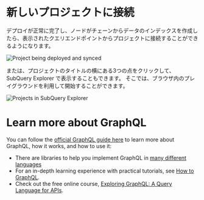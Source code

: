 # 新しいプロジェクトに接続

デプロイが正常に完了し、ノードがチェーンからデータのインデックスを作成したら、表示されたクエリエンドポイントからプロジェクトに接続することができるようになります。

![Project being deployed and synced](/assets/img/projects-deploy-sync.png)

または、プロジェクトのタイトルの横にある3つの点をクリックして、SubQuery Explorer で表示することもできます。 そこでは、ブラウザ内のプレイグラウンドを利用して開始することができます。

![Projects in SubQuery Explorer](/assets/img/projects-explorer.png)

# Learn more about GraphQL

You can follow the [official GraphQL guide here](https://graphql.org/learn/) to learn more about GraphQL, how it works, and how to use it:
- There are libraries to help you implement GraphQL in [many different languages](https://graphql.org/code/)
- For an in-depth learning experience with practical tutorials, see [How to GraphQL](https://www.howtographql.com/).
- Check out the free online course, [Exploring GraphQL: A Query Language for APIs](https://www.edx.org/course/exploring-graphql-a-query-language-for-apis).